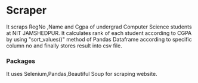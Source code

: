 # Scraper

It scraps RegNo ,Name and Cgpa of undergrad Computer Science students at NIT JAMSHEDPUR.
It calculates rank of each student according to CGPA by using "sort_values()" method of Pandas Dataframe according to specific column no and finally stores result into csv file.

### Packages
It uses Selenium,Pandas,Beautiful Soup for scraping website.